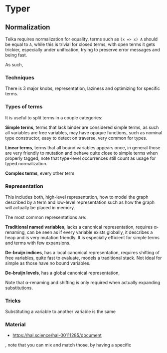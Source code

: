 # Typer

## Normalization

Teika requires normalization for equality, terms such as `(x => x) A` should be equal to `A`, while this is trivial for closed terms, with open terms it gets trickier, especially under unification, trying to preserve error messages and being fast.

As such,

### Techniques

There is 3 major knobs, representation, laziness and optimizing for specific terms.

### Types of terms

It is useful to split terms in a couple categories:

**Simple terms**, terms that lack binder are considered simple terms, as such all variables are free variables, may have opaque functions, such as nominal type constructor, easy to detect on traverse, very common for types.

**Linear terms**, terms that all bound variables appears once, in general those are very friendly to mutation and behave quite close to simple terms when properly tagged, note that type-level occurrences still count as usage for typed normalization.

**Complex terms**, every other term

### Representation

This includes both, high-level representation, how to model the graph described by a term and low-level representation such as how the graph will actually be placed in memory.

The most common representations are:

**Traditional named variables**, lacks a canonical representation, requires α-renaming, can be seen as if every variable exists globally, it describes a heap and is very mutation friendly. It is especially efficient for simple terms and terms with few expansions.

**De-bruijn indices**, has a local canonical representation, requires shifting of free variables, quite fast to evaluate, models a traditional stack. Not ideal for simple as those have no bound variables.

**De-bruijn levels**, has a global canonical representation,

Note that α-renaming and shifting is only required when actually expanding substitutions.

### Tricks

Substituting a variable to another variable is the same

### Material

- https://hal.science/hal-00111285/document

, note that you can mix and match those, by having a specific
